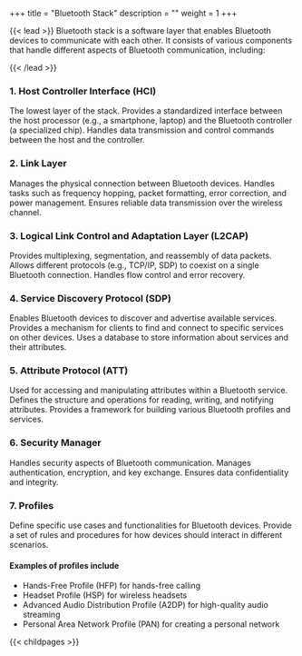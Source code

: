 +++
title = "Bluetooth Stack"
description = ""
weight = 1
+++

{{< lead >}}
Bluetooth stack is a software layer that enables Bluetooth devices to communicate with each other. It consists of various components that handle different aspects of Bluetooth communication, including:

{{< /lead >}}



### 1. Host Controller Interface (HCI)

The lowest layer of the stack.
Provides a standardized interface between the host processor (e.g., a smartphone, laptop) and the Bluetooth controller (a specialized chip).
Handles data transmission and control commands between the host and the controller.

### 2. Link Layer

Manages the physical connection between Bluetooth devices.
Handles tasks such as frequency hopping, packet formatting, error correction, and power management.
Ensures reliable data transmission over the wireless channel.

### 3. Logical Link Control and Adaptation Layer (L2CAP)

Provides multiplexing, segmentation, and reassembly of data packets.
Allows different protocols (e.g., TCP/IP, SDP) to coexist on a single Bluetooth connection.
Handles flow control and error recovery.

### 4. Service Discovery Protocol (SDP)

Enables Bluetooth devices to discover and advertise available services.
Provides a mechanism for clients to find and connect to specific services on other devices.
Uses a database to store information about services and their attributes.

### 5. Attribute Protocol (ATT)

Used for accessing and manipulating attributes within a Bluetooth service.
Defines the structure and operations for reading, writing, and notifying attributes.
Provides a framework for building various Bluetooth profiles and services.

### 6. Security Manager

Handles security aspects of Bluetooth communication.
Manages authentication, encryption, and key exchange.
Ensures data confidentiality and integrity.

### 7. Profiles

Define specific use cases and functionalities for Bluetooth devices.
Provide a set of rules and procedures for how devices should interact in different scenarios.

#### Examples of profiles include
- Hands-Free Profile (HFP) for hands-free calling
- Headset Profile (HSP) for wireless headsets
- Advanced Audio Distribution Profile (A2DP) for high-quality audio streaming
- Personal Area Network Profile (PAN) for creating a personal network

{{< childpages >}}